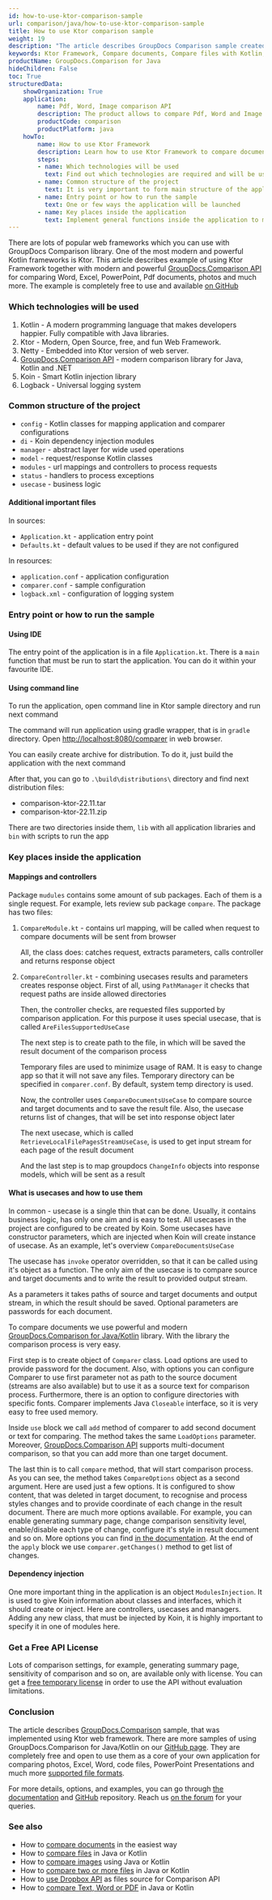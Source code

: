```yaml
---
id: how-to-use-ktor-comparison-sample
url: comparison/java/how-to-use-ktor-comparison-sample
title: How to use Ktor comparison sample
weight: 19
description: "The article describes GroupDocs Comparison sample created with using Ktor Framework"
keywords: Ktor Framework, Compare documents, Compare files with Kotlin, Comparison Tool with Kotlin and Ktor Framework
productName: GroupDocs.Comparison for Java
hideChildren: False
toc: True
structuredData:
    showOrganization: True
    application:
        name: Pdf, Word, Image comparison API
        description: The product allows to compare Pdf, Word and Image files
        productCode: comparison
        productPlatform: java
    howTo:
        name: How to use Ktor Framework
        description: Learn how to use Ktor Framework to compare documents, images and other files in Java or Kotlin project
        steps:
        - name: Which technologies will be used
          text: Find out which technologies are required and will be used in the application
        - name: Common structure of the project
          text: It is very important to form main structure of the application project
        - name: Entry point or how to run the sample
          text: One or few ways the application will be launched
        - name: Key places inside the application
          text: Implement general functions inside the application to make it work
---
```


There are lots of popular web frameworks which you can use with GroupDocs Comparison library. One of the most modern and powerful Kotlin frameworks is Ktor. This article describes example of using Ktor Framework together with modern and powerful [GroupDocs.Comparison API](https://products.groupdocs.com/comparison) for comparing Word, Excel, PowerPoint, Pdf documents, photos and much more. The example is completely free to  use and available [on GitHub](https://github.com/groupdocs-comparison/GroupDocs.Comparison-for-Java/tree/68c3f01/Demos/Ktor)

### Which technologies will be used

1. Kotlin - A modern programming language that makes developers happier. Fully compatible with Java libraries.
2. Ktor - Modern, Open Source, free, and fun Web Framework.
3. Netty - Embedded into Ktor version of web server.
4. [GroupDocs.Comparison API](https://products.groupdocs.com/comparison/) - modern comparison library for Java, Kotlin and .NET
5. Koin - Smart Kotlin injection library
6. Logback - Universal logging system

### Common structure of the project

- `config` - Kotlin classes for mapping application and comparer configurations
- `di` - Koin dependency injection modules
- `manager` - abstract layer for wide used operations
- `model` - request/response Kotlin classes
- `modules` - url mappings and controllers to process requests
- `status` - handlers to process exceptions
- `usecase` - business logic

#### Additional important files

In sources:

- `Application.kt` - application entry point
- `Defaults.kt` - default values to be used if they are not configured

In resources:

- `application.conf` - application configuration
- `comparer.conf` - sample configuration
- `logback.xml` - configuration of logging system

### Entry point or how to run the sample

#### Using IDE

The entry point of the application is in a file `Application.kt`. There is a `main` function that must be run to start the application. You can do it within your favourite IDE. 

#### Using command line

To run the application, open command line in Ktor sample directory and run next command

<script src="https://gist.github.com/groupdocs-comparison-gists/6987202c524f6c430eae2669bad8c64b.js"></script>

The command will run application using gradle wrapper, that is in `gradle` directory. Open [http://localhost:8080/comparer](http://localhost:8080/comparison) in web browser.

You can easily create archive for distribution. To do it, just build the application with the next command

<script src="https://gist.github.com/groupdocs-comparison-gists/77581fd6decb81d87d7a7487f997de7a.js"></script>

After that, you can go to `.\build\distributions\` directory and find next distribution files:

- comparison-ktor-22.11.tar
- comparison-ktor-22.11.zip

There are two directories inside them, `lib` with all application libraries and `bin` with scripts to run the app

### Key places inside the application

#### Mappings and controllers

Package `mudules` contains some amount of sub packages. Each of them is a single request. For example, lets review sub package `compare`.
The package has two files: 

1. `CompareModule.kt` - contains url mapping, will be called when request to compare documents will be sent from browser

    <script src="https://gist.github.com/groupdocs-comparison-gists/6c365c5e96514aad2d97c319e67540d5.js"></script>

    All, the class does: catches request, extracts parameters, calls controller and returns response object

2. `CompareController.kt` - combining usecases results and parameters creates response object.
   First of all, using `PathManager` it checks that request paths are inside allowed directories 

    <script src="https://gist.github.com/groupdocs-comparison-gists/80121384a48c0bd18adf82471ec06158.js"></script>

    Then, the controller checks, are requested files supported by comparison application. For this purpose it uses special usecase, that is called `AreFilesSupportedUseCase`

    <script src="https://gist.github.com/groupdocs-comparison-gists/d967ad8ff4850452d20be766fc80e540.js"></script>

    The next step is to create path to the file, in which will be saved the result document of the comparison process

    <script src="https://gist.github.com/groupdocs-comparison-gists/e5fbb26f52bd2a20e6ba7e918761bc60.js"></script>

    Temporary files are used to minimize usage of RAM. It is easy to change app so that it will not save any files. Temporary directory can be specified in `comparer.conf`. By default, system temp directory is used.

    Now, the controller uses `CompareDocumentsUseCase` to compare source and target documents and to save the result file. Also, the usecase returns list of changes, that will be set into response object later

    <script src="https://gist.github.com/groupdocs-comparison-gists/8c38027c876bcdb257a410ed9ed295b6.js"></script>

    The next usecase, which is called `RetrieveLocalFilePagesStreamUseCase`, is used to get input stream for each page of the result document

    <script src="https://gist.github.com/groupdocs-comparison-gists/3a9ae7912f345b02e45a2469287ffed6.js"></script>

    And the last step is to map groupdocs `ChangeInfo` objects into response models, which will be sent as a result

#### What is usecases and how to use them

In common - usecase is a single thin that can be done. Usually, it contains business logic, has only one aim and is easy to test. All usecases in the project are configured to be created by Koin. Some usecases have constructor parameters, which are injected when Koin will create instance of usecase.
As an example, let's overview `CompareDocumentsUseCase`

The usecase has `invoke` operator overridden, so that it can be called using it's object as a function. The only aim of the usecase is to compare source and target documents and to write the result to provided output stream. 

<script src="https://gist.github.com/groupdocs-comparison-gists/a73539b2fdb66f8cde9495beb47d5fc5.js"></script>

As a parameters it takes paths of source and target documents and output stream, in which the result should be saved. Optional parameters are passwords for each document.

To compare documents we use powerful and modern [GroupDocs.Comparison for Java/Kotlin](https://products.groupdocs.com/comparison/java/)  library. With the library the comparison process is very easy.

First step is to create object of `Comparer` class. Load options are used to provide password for the document. Also, with options you can configure Comparer to use first parameter not as path to the source document (streams are also available) but to use it as a source text for comparison process. Furthermore, there is an option to configure directories with specific fonts. Comparer implements Java `Closeable` interface, so it is very easy to free used memory.

<script src="https://gist.github.com/groupdocs-comparison-gists/cded4b9f8a4f1fd1ec4ae1de61c3b15a.js"></script>

Inside `use` block we call `add` method of comparer to add second document or text for comparing. The method takes the same `LoadOptions` parameter. Moreover, [GroupDocs.Comparison API](https://products.groupdocs.com/comparison/java/) supports multi-document comparison, so that you can add more than one target document.

<script src="https://gist.github.com/groupdocs-comparison-gists/180ae9b27854c4b11dde7854e6ead725.js"></script>

The last thin is to call `compare` method, that will start comparison process. As you can see, the method takes `CompareOptions` object as a second argument. Here are used just a few options. It is configured to show content, that was deleted in target document, to recognise and process styles changes and to provide coordinate of each change in the result document. There are much more options available. For example, you can enable generating summary page, change comparison sensitivity level, enable/disable each type of change, configure it's style in result document and so on. More options you can find [in the documentation](/comparison/java/getting-started/).
At the end of the `apply` block we use `comparer.getChanges()` method to get list of changes. 

#### Dependency injection

One more important thing in the application is an object `ModulesInjection`. It is used to give Koin information about classes and interfaces, which it should create or inject. Here are controllers, usecases and managers. Adding any new class, that must be injected by Koin, it is highly important to specify it in one of modules here.

<script src="https://gist.github.com/groupdocs-comparison-gists/0754c1a4729f7b0f0e6d4828049d6a48.js"></script>

### Get a Free API License

Lots of comparison settings, for example, generating summary page, sensitivity of comparison and so on, are available only with license. You can get a [free temporary license](https://purchase.groupdocs.com/temporary-license) in order to use the API without evaluation limitations.

### Conclusion

The article describes [GroupDocs.Comparison](https://products.groupdocs.com/comparison/java/) sample, that was implemented using Ktor web framework. There are more samples of using GroupDocs.Comparison for Java/Kotlin on our [GitHub page](https://github.com/groupdocs-comparison/GroupDocs.Comparison-for-Java). They are completely free and open to use them as a core of your own application for comparing photos, Excel, Word, code files, PowerPoint Presentations and much more [supported file formats](/comparison/java/supported-document-formats/).

For more details, options, and examples, you can go through [the documentation](/comparison/java/getting-started/) and [GitHub](https://github.com/groupdocs-comparison) repository. Reach us [on the forum](https://forum.groupdocs.com/) for your queries.

### See also

- How to [compare documents](/comparison/java/how-to-compare-documents-in-the-easiest-way) in the easiest way
- How to [compare files](/comparison/java/how-to-compare-files-in-java-or-kotlin) in Java or Kotlin
- How to [compare images](/comparison/java/how-to-compare-images-using-java-or-kotlin) using Java or Kotlin
- How to [compare two or more files](/comparison/java/how-to-compare-two-or-more-files-in-java-or-kotlin) in Java or Kotlin
- How to [use Dropbox API](/comparison/java/how-to-use-dropbox-api-as-files-source-for-comparison-api) as files source for Comparison API
- How to [compare Text, Word or PDF](/comparison/java/how-to-compare-text-word-pdf-in-java-or-kotlin) in Java or Kotlin
